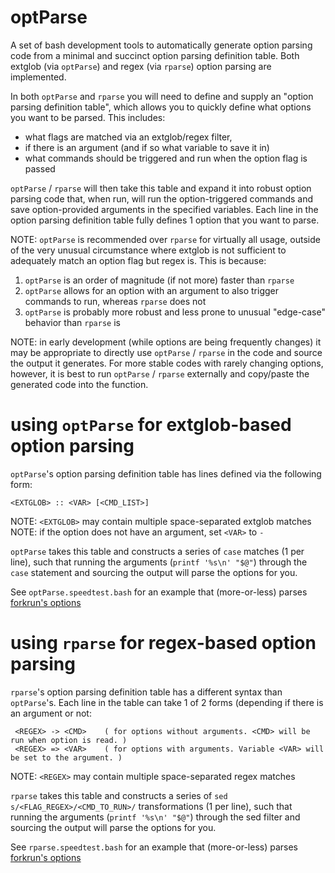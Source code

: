 # optParse
A set of bash development tools to automatically generate option parsing code from a minimal and succinct option parsing definition table. Both extglob (via `optParse`) and regex (via `rparse`) option parsing are implemented.

In both `optParse` and `rparse` you will need to define and supply an "option parsing definition table", which allows you to quickly define what options you want to be parsed. This includes:

* what flags are matched via an extglob/regex filter,
* if there is an argument (and if so what variable to save it in)
* what commands should be triggered and run when the option flag is passed

`optParse` / `rparse` will then take this table and expand it into robust option parsing code that, when run, will run the option-triggered commands and save option-provided arguments in the specified variables. Each line in the option parsing definition table fully defines 1 option that you want to parse.

NOTE: `optParse` is recommended over `rparse` for virtually all usage, outside of the very unusual circumstance where extglob is not sufficient to adequately match an option flag but regex is. This is because:

1. `optParse` is an order of magnitude (if not more) faster than `rparse`
2. `optParse` allows for an option with an argument to also trigger commands to run, whereas `rparse` does not
3. `optParse` is probably more robust and less prone to unusual "edge-case" behavior than `rparse` is

NOTE: in early development (while options are being frequently changes) it may be appropriate to directly use `optParse` / `rparse` in the code and source the output it generates. For more stable codes with rarely changing options, however, it is best to run `optParse` / `rparse` externally and copy/paste the generated code into the function.


# using `optParse` for extglob-based option parsing

`optParse`'s option parsing definition table has lines defined via the following form:
 
    <EXTGLOB> :: <VAR> [<CMD_LIST>]

NOTE: `<EXTGLOB>` may contain multiple space-separated extglob matches
NOTE: if the option does not have an argument, set `<VAR>` to `-`

`optParse` takes this table and constructs a series of `case` matches (1 per line), such that running the arguments (`printf '%s\n' "$@"`) through the `case` statement and sourcing the output will parse the options for you. 

See `optParse.speedtest.bash` for an example that (more-or-less) parses [forkrun's options](https://github.com/jkool702/forkrun/blob/76e6aa38580301bd376c5505f2eb64128b1c483b/forkrun.bash)

# using `rparse` for regex-based option parsing

`rparse`'s option parsing definition table has a different syntax than `optParse`'s. Each line in the table can take 1 of   2 forms (depending if there is an argument or not:

     <REGEX> -> <CMD>    ( for options without arguments. <CMD> will be run when option is read. )
     <REGEX> => <VAR>    ( for options with arguments. Variable <VAR> will be set to the argument. )

NOTE: `<REGEX>` may contain multiple space-separated regex matches

`rparse` takes this table and constructs a series of `sed s/<FLAG_REGEX>/<CMD_TO_RUN>/` transformations (1 per line), such that running the arguments (`printf '%s\n' "$@"`) through the sed filter and sourcing the output will parse the options for you. 

See `rparse.speedtest.bash` for an example that (more-or-less) parses [forkrun's options](https://github.com/jkool702/forkrun/blob/76e6aa38580301bd376c5505f2eb64128b1c483b/forkrun.bash)
